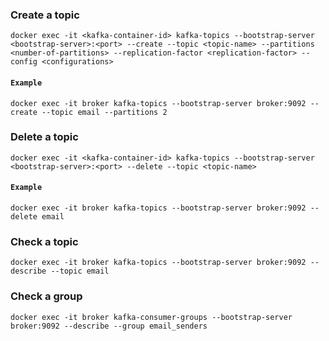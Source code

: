 ### Create a topic
~~~
docker exec -it <kafka-container-id> kafka-topics --bootstrap-server <bootstrap-server>:<port> --create --topic <topic-name> --partitions <number-of-partitions> --replication-factor <replication-factor> --config <configurations>
~~~
#### `Example`
~~~
docker exec -it broker kafka-topics --bootstrap-server broker:9092 --create --topic email --partitions 2
~~~
### Delete a topic
~~~
docker exec -it <kafka-container-id> kafka-topics --bootstrap-server <bootstrap-server>:<port> --delete --topic <topic-name>
~~~
#### `Example`
~~~
docker exec -it broker kafka-topics --bootstrap-server broker:9092 --delete email
~~~
### Check a topic
~~~
docker exec -it broker kafka-topics --bootstrap-server broker:9092 --describe --topic email
~~~
### Check a group
~~~
docker exec -it broker kafka-consumer-groups --bootstrap-server broker:9092 --describe --group email_senders
~~~
